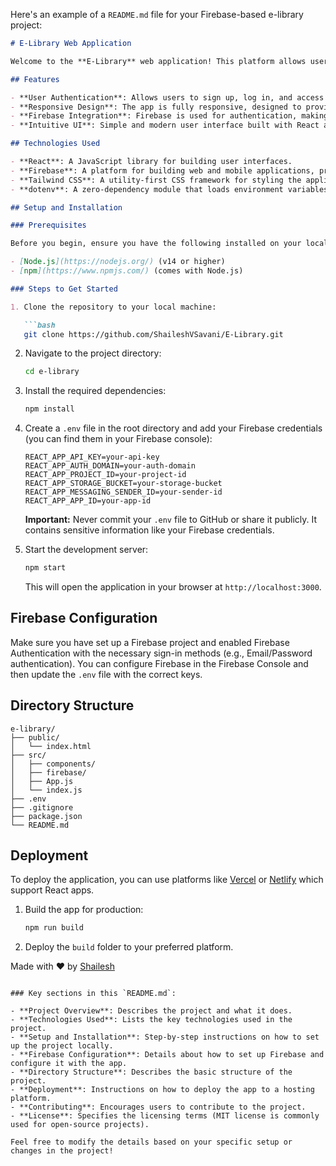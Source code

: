Here's an example of a `README.md` file for your Firebase-based e-library project:

```markdown
# E-Library Web Application

Welcome to the **E-Library** web application! This platform allows users to explore, manage, and enjoy their digital library with a user-friendly interface. Users can sign up, sign in, and manage their library collection securely using Firebase for authentication.

## Features

- **User Authentication**: Allows users to sign up, log in, and access their personal library using Firebase Authentication.
- **Responsive Design**: The app is fully responsive, designed to provide a seamless experience on desktops, tablets, and mobile devices.
- **Firebase Integration**: Firebase is used for authentication, making the app fast, secure, and easy to use.
- **Intuitive UI**: Simple and modern user interface built with React and styled using Tailwind CSS.

## Technologies Used

- **React**: A JavaScript library for building user interfaces.
- **Firebase**: A platform for building web and mobile applications, providing authentication and real-time database features.
- **Tailwind CSS**: A utility-first CSS framework for styling the application.
- **dotenv**: A zero-dependency module that loads environment variables from a `.env` file.

## Setup and Installation

### Prerequisites

Before you begin, ensure you have the following installed on your local machine:

- [Node.js](https://nodejs.org/) (v14 or higher)
- [npm](https://www.npmjs.com/) (comes with Node.js)

### Steps to Get Started

1. Clone the repository to your local machine:

   ```bash
   git clone https://github.com/ShaileshVSavani/E-Library.git
   ```

2. Navigate to the project directory:

   ```bash
   cd e-library
   ```

3. Install the required dependencies:

   ```bash
   npm install
   ```

4. Create a `.env` file in the root directory and add your Firebase credentials (you can find them in your Firebase console):

   ```env
   REACT_APP_API_KEY=your-api-key
   REACT_APP_AUTH_DOMAIN=your-auth-domain
   REACT_APP_PROJECT_ID=your-project-id
   REACT_APP_STORAGE_BUCKET=your-storage-bucket
   REACT_APP_MESSAGING_SENDER_ID=your-sender-id
   REACT_APP_APP_ID=your-app-id
   ```

   **Important:** Never commit your `.env` file to GitHub or share it publicly. It contains sensitive information like your Firebase credentials.

5. Start the development server:

   ```bash
   npm start
   ```

   This will open the application in your browser at `http://localhost:3000`.

## Firebase Configuration

Make sure you have set up a Firebase project and enabled Firebase Authentication with the necessary sign-in methods (e.g., Email/Password authentication). You can configure Firebase in the Firebase Console and then update the `.env` file with the correct keys.

## Directory Structure

```plaintext
e-library/
├── public/
│   └── index.html
├── src/
│   ├── components/
│   ├── firebase/
│   ├── App.js
│   └── index.js
├── .env
├── .gitignore
├── package.json
└── README.md
```

## Deployment

To deploy the application, you can use platforms like [Vercel](https://e-library-livid.vercel.app/) or [Netlify](https://www.netlify.com/) which support React apps.

1. Build the app for production:

   ```bash
   npm run build
   ```

2. Deploy the `build` folder to your preferred platform.



Made with ❤️ by [Shailesh](https://github.com/ShaileshVSavani)
```

### Key sections in this `README.md`:

- **Project Overview**: Describes the project and what it does.
- **Technologies Used**: Lists the key technologies used in the project.
- **Setup and Installation**: Step-by-step instructions on how to set up the project locally.
- **Firebase Configuration**: Details about how to set up Firebase and configure it with the app.
- **Directory Structure**: Describes the basic structure of the project.
- **Deployment**: Instructions on how to deploy the app to a hosting platform.
- **Contributing**: Encourages users to contribute to the project.
- **License**: Specifies the licensing terms (MIT license is commonly used for open-source projects).

Feel free to modify the details based on your specific setup or changes in the project!